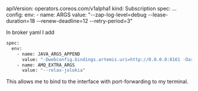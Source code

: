 apiVersion: operators.coreos.com/v1alpha1
kind: Subscription
spec:
  ...
  config:
    env:
    - name: ARGS
      value: "--zap-log-level=debug --lease-duration=18 --renew-deadline=12 --retry-period=3"

In broker yaml I add
```bash
spec:
  env:
    - name: JAVA_ARGS_APPEND
      value: "-Dwebconfig.bindings.artemis.uri=http://0.0.0.0:8161 -Dartemis.acceptors.amqp.host=0.0.0.0"
    - name: AMQ_EXTRA_ARGS
      value: "--relax-jolokia"
```

This allows me to bind to the interface with port-forwarding to my terminal.